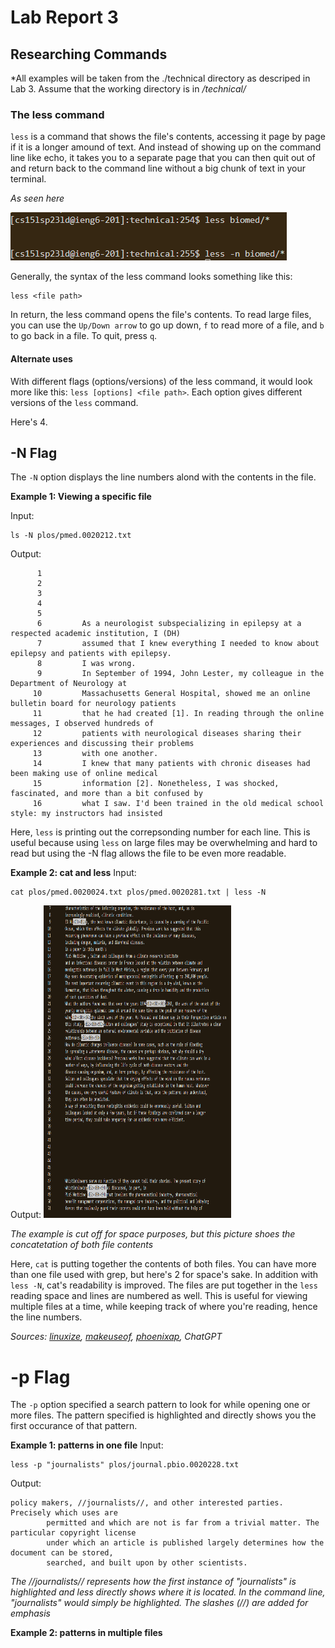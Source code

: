 # Lab Report 3 

## Researching Commands
*All examples will be taken from the ./technical directory as descriped in Lab 3. Assume that the working directory is in */technical/*

### The less command

`less` is a command that shows the file's contents, accessing it page by page if it is a longer amound of text. And instead of showing up on the command line like echo, it takes you to a separate page that you can then quit out of and return back to the command line without a big chunk of text in your terminal. 

*As seen here*

![Image](pics/less-non_option.png)

Generally, the syntax of the less command looks something like this:
```
less <file path>
```
In return, the less command opens the file's contents. To read large files, you can use the `Up/Down arrow` to go up down, `f` to read more of a file, and `b` to go back in a file. To quit, press `q`.



#### Alternate uses
With different flags (options/versions) of the less command, it would look more like this: `less [options] <file path>`. Each option gives different versions of the `less` command. 

Here's 4.


## -N Flag
The `-N` option displays the line numbers alond with the contents in the file. 

**Example 1: Viewing a specific file** 

Input:
```
ls -N plos/pmed.0020212.txt
```
Output:
```
      1
      2
      3
      4
      5
      6         As a neurologist subspecializing in epilepsy at a respected academic institution, I (DH)
      7         assumed that I knew everything I needed to know about epilepsy and patients with epilepsy.
      8         I was wrong.
      9         In September of 1994, John Lester, my colleague in the Department of Neurology at
     10         Massachusetts General Hospital, showed me an online bulletin board for neurology patients
     11         that he had created [1]. In reading through the online messages, I observed hundreds of
     12         patients with neurological diseases sharing their experiences and discussing their problems
     13         with one another.
     14         I knew that many patients with chronic diseases had been making use of online medical
     15         information [2]. Nonetheless, I was shocked, fascinated, and more than a bit confused by
     16         what I saw. I'd been trained in the old medical school style: my instructors had insisted
```

Here, `less` is printing out the correpsonding number for each line. This is useful because using `less` on large files may be overwhelming and hard to read but using the -N flag allows the file to be even more readable.

**Example 2: cat and less**
Input:
```
cat plos/pmed.0020024.txt plos/pmed.0020281.txt | less -N
```
Output:
<img src="pics/cat_and_less.png" alt= “” width=300 height=500>

*The example is cut off for space purposes, but this picture shoes the concatetation of both file contents*

Here, `cat` is putting together the contents of both files. You can have more than one file used with grep, but here's 2 for space's sake. In addition with `less -N`, cat's readability is improved. The files are put together in the `less` reading space and lines are numbered as well. This is useful for viewing multiple files at a time, while keeping track of where you're reading, hence the line numbers. 


*Sources: [linuxize](https://linuxize.com/post/less-command-in-linux/), [makeuseof](https://www.makeuseof.com/use-less-more-and-most-linux-commands/#:~:text=Using%20the%20Default%20less%20Command&text=To%20move%20forward%20by%20a,want%20to%20go%20back%20by.), [phoenixap](https://phoenixnap.com/kb/less-command-in-linux), ChatGPT*
# -p Flag
The `-p` option specified a search pattern to look for while opening one or more files. The pattern specified is highlighted and directly shows you the first occurance of that pattern.

**Example 1: patterns in one file**
Input:
```
less -p "journalists" plos/journal.pbio.0020228.txt
```
Output:
```
policy makers, //journalists//, and other interested parties. Precisely which uses are
        permitted and which are not is far from a trivial matter. The particular copyright license
        under which an article is published largely determines how the document can be stored,
        searched, and built upon by other scientists.

```
*The //journalists// represents how the first instance of "journalists" is highlighted and less directly shows where it is located. In the command line, "journalists" would simply be highlighted. The slashes (//) are added for emphasis*


**Example 2: patterns in multiple files**


